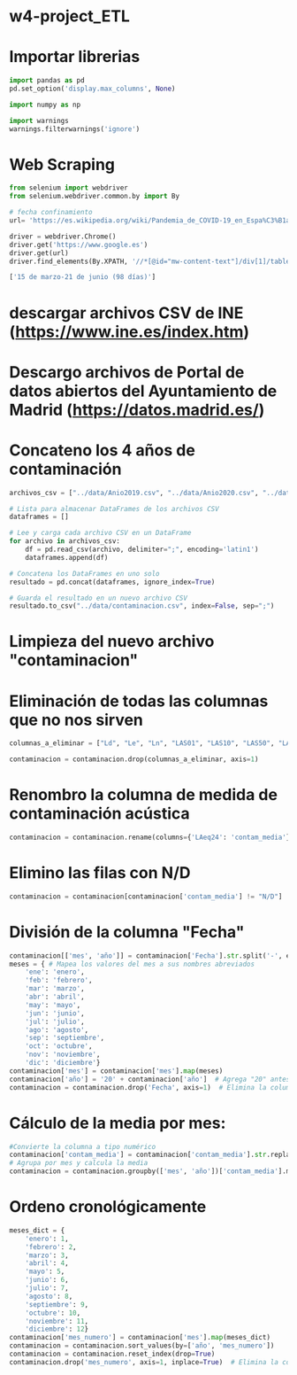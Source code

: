 # w4-project_ETL

# Importar librerias

```py
import pandas as pd
pd.set_option('display.max_columns', None)

import numpy as np

import warnings
warnings.filterwarnings('ignore')

```
# Web Scraping
```py
from selenium import webdriver
from selenium.webdriver.common.by import By

# fecha confinamiento
url= 'https://es.wikipedia.org/wiki/Pandemia_de_COVID-19_en_Espa%C3%B1a'

driver = webdriver.Chrome()   
driver.get('https://www.google.es')
driver.get(url)
driver.find_elements(By.XPATH, '//*[@id="mw-content-text"]/div[1]/table[2]/tbody/tr[13]/td')[0].text.split("\n")[1:]

['15 de marzo-21 de junio (98 días)']
```
# descargar archivos CSV de INE (https://www.ine.es/index.htm)



# Descargo archivos de Portal de datos abiertos del Ayuntamiento de Madrid (https://datos.madrid.es/)

# Concateno los 4 años de contaminación

```py
archivos_csv = ["../data/Anio2019.csv", "../data/Anio2020.csv", "../data/Anio2021.csv", "../data/Anio2022.csv"]

# Lista para almacenar DataFrames de los archivos CSV
dataframes = []

# Lee y carga cada archivo CSV en un DataFrame
for archivo in archivos_csv:
    df = pd.read_csv(archivo, delimiter=";", encoding='latin1')
    dataframes.append(df)

# Concatena los DataFrames en uno solo
resultado = pd.concat(dataframes, ignore_index=True)

# Guarda el resultado en un nuevo archivo CSV
resultado.to_csv("../data/contaminacion.csv", index=False, sep=";")
```

# Limpieza del nuevo archivo "contaminacion"
# Eliminación de todas las columnas que no nos sirven

```py
columnas_a_eliminar = ["Ld", "Le", "Ln", "LAS01", "LAS10", "LAS50", "LAS90", "LAS99", "Nombre", "NMT", "SituaciÃ¯Â¿Â½n"]

contaminacion = contaminacion.drop(columnas_a_eliminar, axis=1) 
```
# Renombro la columna de medida de contaminación acústica
```py
contaminacion = contaminacion.rename(columns={'LAeq24': 'contam_media'})
```

# Elimino las filas con N/D 
```py
contaminacion = contaminacion[contaminacion['contam_media'] != "N/D"] 
```

# División de la columna "Fecha"
```py
contaminacion[['mes', 'año']] = contaminacion['Fecha'].str.split('-', expand=True) #divide la columna
meses = { # Mapea los valores del mes a sus nombres abreviados
    'ene': 'enero',
    'feb': 'febrero',
    'mar': 'marzo',
    'abr': 'abril',
    'may': 'mayo',
    'jun': 'junio',
    'jul': 'julio',
    'ago': 'agosto',
    'sep': 'septiembre',
    'oct': 'octubre',
    'nov': 'noviembre',
    'dic': 'diciembre'}
contaminacion['mes'] = contaminacion['mes'].map(meses) 
contaminacion['año'] = '20' + contaminacion['año']  # Agrega "20" antes del año
contaminacion = contaminacion.drop('Fecha', axis=1)  # Elimina la columna original "Fecha" 
```

# Cálculo de la media por mes:
```py
#Convierte la columna a tipo numérico 
contaminacion['contam_media'] = contaminacion['contam_media'].str.replace(',', '.', regex=True).astype(float) 
# Agrupa por mes y calcula la media
contaminacion = contaminacion.groupby(['mes', 'año'])['contam_media'].mean().reset_index().round(1).astype(str) 
```
# Ordeno cronológicamente
```py
meses_dict = {
    'enero': 1,
    'febrero': 2,
    'marzo': 3,
    'abril': 4,
    'mayo': 5,
    'junio': 6,
    'julio': 7,
    'agosto': 8,
    'septiembre': 9,
    'octubre': 10,
    'noviembre': 11,
    'diciembre': 12}
contaminacion['mes_numero'] = contaminacion['mes'].map(meses_dict)
contaminacion = contaminacion.sort_values(by=['año', 'mes_numero']) 
contaminacion = contaminacion.reset_index(drop=True)
contaminacion.drop('mes_numero', axis=1, inplace=True)  # Elimina la columna temporal
```






